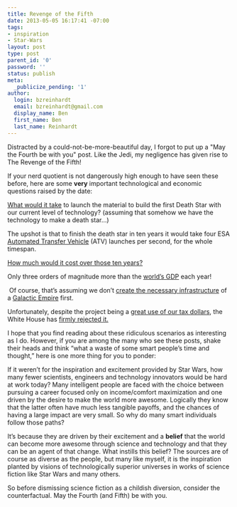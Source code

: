 ```yaml
---
title: Revenge of the Fifth
date: 2013-05-05 16:17:41 -07:00
tags:
- inspiration
- Star-Wars
layout: post
type: post
parent_id: '0'
password: ''
status: publish
meta:
  _publicize_pending: '1'
author:
  login: bzreinhardt
  email: bzreinhardt@gmail.com
  display_name: Ben
  first_name: Ben
  last_name: Reinhardt
---
```


<p>Distracted by a could-not-be-more-beautiful day, I forgot to put up a "May the Fourth be with you" post. Like the Jedi, my negligence has given rise to The Revenge of the Fifth!</p>
<p>If your nerd quotient is not dangerously high enough to have seen these before, here are some <b>very</b> important technological and economic questions raised by the date:</p>
<p><a href="http://blogs.esa.int/atv/2013/05/01/could-we-use-atv-to-build-and-supply-a-real-death-star/" target="_blank">What would it take</a> to launch the material to build the first Death Star with our current level of technology? (assuming that somehow we have the technology to make a death star…)</p>
<p>The upshot is that to finish the death star in ten years it would take four ESA <a href="http://en.wikipedia.org/wiki/Automated_Transfer_Vehicle" target="_blank">Automated Transfer Vehicle</a> (ATV) launches per second, for the whole timespan.</p>
<p><a href="http://www.centives.net/S/2012/how-much-would-it-cost-to-build-the-death-star/" target="_blank">How much would it cost over those ten years?</a></p>
<p>Only three orders of magnitude more than the <a href="http://en.wikipedia.org/wiki/World_GDP" target="_blank">world’s GDP</a> each year!</p>
<p> Of course, that’s assuming we don’t <a href="http://www.motherjones.com/kevin-drum/2012/02/death-star-surprisingly-cost-effective-weapons-system" target="_blank">create the necessary infrastructure</a> of a <a href="http://starwars.wikia.com/wiki/Galactic_Empire" target="_blank">Galactic Empire</a> first. </p>
<p>Unfortunately, despite the project being a <a href="http://deathstarpr.com/2012/02/building-a-death-star-would-cost-852-quadrillion-worth-it/" target="_blank">great use of our tax dollars</a>, the White House has <a href="https://petitions.whitehouse.gov/petition/secure-resources-and-funding-and-begin-construction-death-star-2016/wlfKzFkN" target="_blank">firmly rejected it.</a></p>
<p>I hope that you find reading about these ridiculous scenarios as interesting as I do. However, if you are among the many who see these posts, shake their heads and think “what a waste of some smart people’s time and thought,” here is one more thing for you to ponder:</p>
<p>If it weren’t for the inspiration and excitement provided by Star Wars, how many fewer scientists, engineers and technology innovators would be hard at work today? Many intelligent people are faced with the choice between pursuing a career focused only on income/comfort maximization and one driven by the desire to make the world more awesome. Logically they know that the latter often have much less tangible payoffs, and the chances of having a large impact are very small. So why do many smart individuals follow those paths?</p>
<p>It’s because they are driven by their excitement and a <b>belief</b> that the world can become more awesome through science and technology and that they can be an agent of that change. What instills this belief? The sources are of course as diverse as the people, but many like myself, it is the inspiration planted by visions of technologically superior universes in works of science fiction like Star Wars and many others.  </p>
<p>So before dismissing science fiction as a childish diversion, consider the counterfactual. May the Fourth (and Fifth) be with you.</p>
